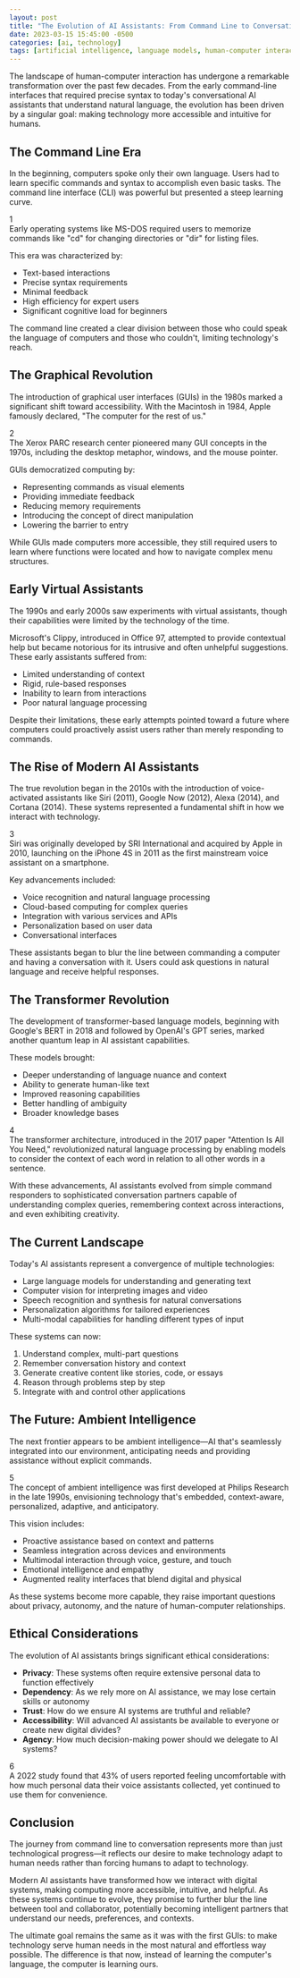 ```yaml
---
layout: post
title: "The Evolution of AI Assistants: From Command Line to Conversation"
date: 2023-03-15 15:45:00 -0500
categories: [ai, technology]
tags: [artificial intelligence, language models, human-computer interaction, future]
---
```


The landscape of human-computer interaction has undergone a remarkable transformation over the past few decades. From the early command-line interfaces that required precise syntax to today's conversational AI assistants that understand natural language, the evolution has been driven by a singular goal: making technology more accessible and intuitive for humans.

## The Command Line Era

In the beginning, computers spoke only their own language. Users had to learn specific commands and syntax to accomplish even basic tasks. The command line interface (CLI) was powerful but presented a steep learning curve.

<div class="sidenote-wrapper">
  <span class="sidenote-ref">1</span>
  <div class="sidenote">
    Early operating systems like MS-DOS required users to memorize commands like "cd" for changing directories or "dir" for listing files.
  </div>
</div>

This era was characterized by:

- Text-based interactions
- Precise syntax requirements
- Minimal feedback
- High efficiency for expert users
- Significant cognitive load for beginners

The command line created a clear division between those who could speak the language of computers and those who couldn't, limiting technology's reach.

## The Graphical Revolution

The introduction of graphical user interfaces (GUIs) in the 1980s marked a significant shift toward accessibility. With the Macintosh in 1984, Apple famously declared, "The computer for the rest of us."

<div class="sidenote-wrapper">
  <span class="sidenote-ref">2</span>
  <div class="sidenote">
    The Xerox PARC research center pioneered many GUI concepts in the 1970s, including the desktop metaphor, windows, and the mouse pointer.
  </div>
</div>

GUIs democratized computing by:

- Representing commands as visual elements
- Providing immediate feedback
- Reducing memory requirements
- Introducing the concept of direct manipulation
- Lowering the barrier to entry

While GUIs made computers more accessible, they still required users to learn where functions were located and how to navigate complex menu structures.

## Early Virtual Assistants

The 1990s and early 2000s saw experiments with virtual assistants, though their capabilities were limited by the technology of the time.

Microsoft's Clippy, introduced in Office 97, attempted to provide contextual help but became notorious for its intrusive and often unhelpful suggestions. These early assistants suffered from:

- Limited understanding of context
- Rigid, rule-based responses
- Inability to learn from interactions
- Poor natural language processing

Despite their limitations, these early attempts pointed toward a future where computers could proactively assist users rather than merely responding to commands.

## The Rise of Modern AI Assistants

The true revolution began in the 2010s with the introduction of voice-activated assistants like Siri (2011), Google Now (2012), Alexa (2014), and Cortana (2014). These systems represented a fundamental shift in how we interact with technology.

<div class="sidenote-wrapper">
  <span class="sidenote-ref">3</span>
  <div class="sidenote">
    Siri was originally developed by SRI International and acquired by Apple in 2010, launching on the iPhone 4S in 2011 as the first mainstream voice assistant on a smartphone.
  </div>
</div>

Key advancements included:

- Voice recognition and natural language processing
- Cloud-based computing for complex queries
- Integration with various services and APIs
- Personalization based on user data
- Conversational interfaces

These assistants began to blur the line between commanding a computer and having a conversation with it. Users could ask questions in natural language and receive helpful responses.

## The Transformer Revolution

The development of transformer-based language models, beginning with Google's BERT in 2018 and followed by OpenAI's GPT series, marked another quantum leap in AI assistant capabilities.

These models brought:

- Deeper understanding of language nuance and context
- Ability to generate human-like text
- Improved reasoning capabilities
- Better handling of ambiguity
- Broader knowledge bases

<div class="sidenote-wrapper">
  <span class="sidenote-ref">4</span>
  <div class="sidenote">
    The transformer architecture, introduced in the 2017 paper "Attention Is All You Need," revolutionized natural language processing by enabling models to consider the context of each word in relation to all other words in a sentence.
  </div>
</div>

With these advancements, AI assistants evolved from simple command responders to sophisticated conversation partners capable of understanding complex queries, remembering context across interactions, and even exhibiting creativity.

## The Current Landscape

Today's AI assistants represent a convergence of multiple technologies:

- Large language models for understanding and generating text
- Computer vision for interpreting images and video
- Speech recognition and synthesis for natural conversations
- Personalization algorithms for tailored experiences
- Multi-modal capabilities for handling different types of input

These systems can now:

1. Understand complex, multi-part questions
2. Remember conversation history and context
3. Generate creative content like stories, code, or essays
4. Reason through problems step by step
5. Integrate with and control other applications

## The Future: Ambient Intelligence

The next frontier appears to be ambient intelligence—AI that's seamlessly integrated into our environment, anticipating needs and providing assistance without explicit commands.

<div class="sidenote-wrapper">
  <span class="sidenote-ref">5</span>
  <div class="sidenote">
    The concept of ambient intelligence was first developed at Philips Research in the late 1990s, envisioning technology that's embedded, context-aware, personalized, adaptive, and anticipatory.
  </div>
</div>

This vision includes:

- Proactive assistance based on context and patterns
- Seamless integration across devices and environments
- Multimodal interaction through voice, gesture, and touch
- Emotional intelligence and empathy
- Augmented reality interfaces that blend digital and physical

As these systems become more capable, they raise important questions about privacy, autonomy, and the nature of human-computer relationships.

## Ethical Considerations

The evolution of AI assistants brings significant ethical considerations:

- **Privacy**: These systems often require extensive personal data to function effectively
- **Dependency**: As we rely more on AI assistance, we may lose certain skills or autonomy
- **Trust**: How do we ensure AI systems are truthful and reliable?
- **Accessibility**: Will advanced AI assistants be available to everyone or create new digital divides?
- **Agency**: How much decision-making power should we delegate to AI systems?

<div class="sidenote-wrapper">
  <span class="sidenote-ref">6</span>
  <div class="sidenote">
    A 2022 study found that 43% of users reported feeling uncomfortable with how much personal data their voice assistants collected, yet continued to use them for convenience.
  </div>
</div>

## Conclusion

The journey from command line to conversation represents more than just technological progress—it reflects our desire to make technology adapt to human needs rather than forcing humans to adapt to technology.

Modern AI assistants have transformed how we interact with digital systems, making computing more accessible, intuitive, and helpful. As these systems continue to evolve, they promise to further blur the line between tool and collaborator, potentially becoming intelligent partners that understand our needs, preferences, and contexts.

The ultimate goal remains the same as it was with the first GUIs: to make technology serve human needs in the most natural and effortless way possible. The difference is that now, instead of learning the computer's language, the computer is learning ours. 